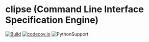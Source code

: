 <!-- markdownlint-disable MD013 MD041 MD043  -->
# clipse (Command Line Interface Specification Engine)

[![Build](https://github.com/msat1971/clipse/actions/workflows/quality_check.yml/badge.svg)](https://github.com/msat1971/clipse/actions/workflows/ci.yml)
[![codecov.io](https://codecov.io/github/msat1971/clipse/actions/branch/develop/graphs/badge.svg)](https://app.codecov.io/gh/msat1971/clipse)
![PythonSupport](https://img.shields.io/static/v1?label=python&message=%203.9|%203.10|%203.11|%203.12|%203.13&color=blue?style=flat-square&logo=python)

